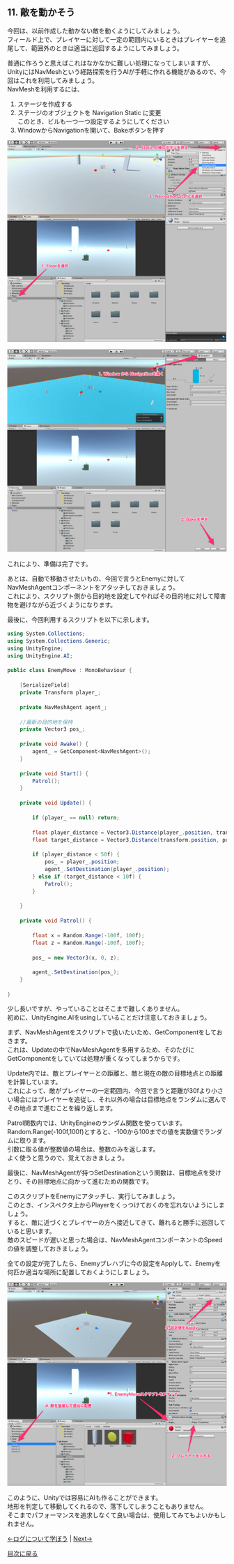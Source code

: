 ## 11. 敵を動かそう

今回は、以前作成した動かない敵を動くようにしてみましょう。  
フィールド上で、プレイヤーに対して一定の範囲内にいるときはプレイヤーを追尾して、範囲外のときは適当に巡回するようにしてみましょう。  

普通に作ろうと思えばこれはなかなかに難しい処理になってしまいますが、UnityにはNavMeshという経路探索を行うAIが手軽に作れる機能があるので、今回はこれを利用してみましょう。  
NavMeshを利用するには、
1. ステージを作成する
2. ステージのオブジェクトを Navigation Static に変更  
  このとき、ビルも一つ一つ設定するようにしてください
3. WindowからNavigationを開いて、Bakeボタンを押す  


![nav1](../Images/nav1.png)

![nav2](../Images/nav2.png)

これにより、準備は完了です。

あとは、自動で移動させたいもの、今回で言うとEnemyに対してNavMeshAgentコンポーネントをアタッチしておきましょう。  
これにより、スクリプト側から目的地を設定してやればその目的地に対して障害物を避けながら近づくようになります。  

最後に、今回利用するスクリプトを以下に示します。  

````cs
using System.Collections;
using System.Collections.Generic;
using UnityEngine;
using UnityEngine.AI;

public class EnemyMove : MonoBehaviour {

    [SerializeField]
    private Transform player_;

    private NavMeshAgent agent_;

    //最新の目的地を保持
    private Vector3 pos_;

    private void Awake() {
        agent_ = GetComponent<NavMeshAgent>();
    }

    private void Start() {
        Patrol();
    }

    private void Update() {

        if (player_ == null) return;

        float player_distance = Vector3.Distance(player_.position, transform.position);
        float target_distance = Vector3.Distance(transform.position, pos_);

        if (player_distance < 50f) {
            pos_ = player_.position;
            agent_.SetDestination(player_.position);
        } else if (target_distance < 10f) {
            Patrol();
        }

    }

    private void Patrol() {

        float x = Random.Range(-100f, 100f);
        float z = Random.Range(-100f, 100f);

        pos_ = new Vector3(x, 0, z);

        agent_.SetDestination(pos_);
    }

}

````

少し長いですが、やっていることはそこまで難しくありません。  
初めに、UnityEngine.AIをusingしていることだけ注意しておきましょう。  

まず、NavMeshAgentをスクリプトで扱いたいため、GetComponentをしておきます。  
これは、Updateの中でNavMeshAgentを多用するため、そのたびにGetComponentをしていては処理が重くなってしまうからです。  

Update内では、敵とプレイヤーとの距離と、敵と現在の敵の目標地点との距離を計算しています。  
これによって、敵がプレイヤーの一定範囲内、今回で言うと距離が30fより小さい場合にはプレイヤーを追従し、それ以外の場合は目標地点をランダムに選んでその地点まで進むことを繰り返します。  

Patrol関数内では、UnityEngineのランダム関数を使っています。  
Random.Range(-100f,100f)とすると、-100から100までの値を実数値でランダムに取ります。  
引数に取る値が整数値の場合は、整数のみを返します。  
よく使うと思うので、覚えておきましょう。

最後に、NavMeshAgentが持つSetDestinationという関数は、目標地点を受けとり、その目標地点に向かって進むための関数です。  

このスクリプトをEnemyにアタッチし、実行してみましょう。  
このとき、インスペクタ上からPlayerをくっつけておくのを忘れないようにしましょう。  
すると、敵に近づくとプレイヤーの方へ接近してきて、離れると勝手に巡回していると思います。  
敵のスピードが遅いと思った場合は、NavMeshAgentコンポーネントのSpeedの値を調整しておきましょう。  

全ての設定が完了したら、Enemyプレハブに今の設定をApplyして、Enemyを何匹か適当な場所に配置しておくようにしましょう。

![nav3](../Images/nav3.png)

このように、Unityでは容易にAIも作ることができます。  
地形を判定して移動してくれるので、落下してしまうこともありません。  
そこまでパフォーマンスを追求しなくて良い場合は、使用してみてもよいかもしれません。

[←ログについて学ぼう](./LearnDebug.md) | [Next→](./UseAnimator.md)

[目次に戻る](../../README.md)  
